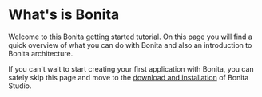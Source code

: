 # What's is Bonita

Welcome to this Bonita getting started tutorial. On this page you will find a quick overview of what you can do with Bonita and also an introduction to Bonita architecture.

If you can't wait to start creating your first application with Bonita, you can safely skip this page and move to the [download and installation](bonita-studio-download-installation.md) of Bonita Studio.

## 